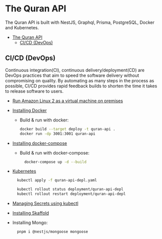 # The Quran API
The Quran API is built with NestJS, Graphql, Prisma, PostgreSQL, Docker and Kubernetes.

- [The Quran API](#the-quran-api)
  - [CI/CD (DevOps)](#cicd-devops)


## CI/CD (DevOps)
Continuous integration(CI), continuous delivery/deployment(CD) are DevOps practices that aim to speed the software delivery without compromising on quality. By automating as many steps in the process as possible, CI/CD provides rapid feedback builds to shorten the time it takes to release software to users.

- [Run Amazon Linux 2 as a virtual machine on premises](https://github.com/mehradi-github/ref-devops-flow#run-amazon-linux-2-as-a-virtual-machine-on-premises)
- [Installing Docker](https://github.com/mehradi-github/ref-devops-flow#installing-docker)
  - Build & run with docker:
    ``` bash
    docker build --target deploy -t quran-api .
    docker run -dp 3001:3001 quran-api
    ```
- [Installing docker-compose](https://github.com/mehradi-github/ref-graphql#installing-docker-compose)

  - Build & run with docker-compose:
    ```bash
      docker-compose up -d --build
    ```
- [Kubernetes](https://github.com/mehradi-github/ref-microservices-ticketing-auth#k8s-world)    
  
  ```bash
    kubectl apply -f quran-api-depl.yaml

    kubectl rollout status deployment/quran-api-depl
    kubectl rollout restart deployment/quran-api-depl
  ```
- [Managing Secrets using kubectl](https://github.com/mehradi-github/microservices-ticketing#managing-secrets-using-kubectl)
- [Installing Skaffold](https://github.com/mehradi-github/microservices-ticketing#skaffold)
- Installing Mongo:
    ```bash
      pnpm i @nestjs/mongoose mongoose
    ```


